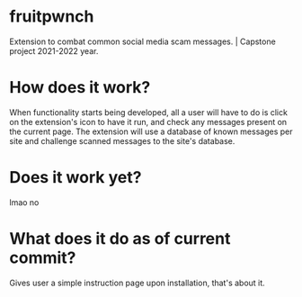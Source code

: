 # fruitpwnch
Extension to combat common social media scam messages. | Capstone project 2021-2022 year.

# How does it work?
When functionality starts being developed, all a user will have to do is click on the extension's icon to have it run, and check any messages present on the current page. The extension will use a database of known messages per site and challenge scanned messages to the site's database.

# Does it work yet?
lmao no

# What does it do as of current commit?
Gives user a simple instruction page upon installation, that's about it.
